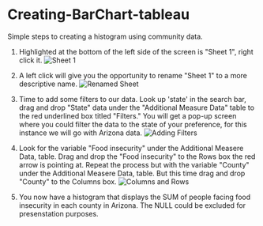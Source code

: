 # Creating-BarChart-tableau
Simple steps to creating a histogram using community data. 

1. Highlighted at the bottom of the left side of the screen is "Sheet 1", right click it. 
![Sheet 1](https://github.com/yassminarlen/Creating-histogram-tableau/blob/main/sheet%201.png?raw=true)

2. A left click will give you the opportunity to rename "Sheet 1" to a more descriptive name. 
![Renamed Sheet](https://github.com/yassminarlen/Creating-histogram-tableau/blob/main/renamed%20sheet.png?raw=true) 

3. Time to add some filters to our data. Look up 'state' in the search bar, drag and drop "State" data under the "Additional Measure Data" table to the red underlined box titled "Filters." You will get a pop-up screen where you could filter the data to the state of your preference, for this instance we will go with Arizona data. 
![Adding Filters](https://github.com/yassminarlen/Creating-histogram-tableau/blob/main/Adding%20Filters.png?raw=true)

4. Look for the variable "Food insecurity" under the Additional Measere Data, table. Drag and drop the "Food insecurity" to the Rows box the red arrow is pointing at. 
Repeat the process but with the variable "County" under the Additional Measere Data, table. But this time drag and drop "County" to the Columns box.
![Columns and Rows](https://github.com/yassminarlen/Creating-histogram-tableau/blob/main/Columns%20and%20Rows.png?raw=true)

5. You now have a histogram that displays the SUM of people facing food insecurity in each county in Arizona. The NULL could be excluded for presenstation purposes. 
